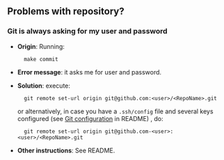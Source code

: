 ## Problems with repository?

### Git is always asking for my user and password

- **Origin**: Running:

		make commit
	
- **Error message**: it asks me for user and password.

- **Solution**: execute:

  		git remote set-url origin git@github.com:<user>/<RepoName>.git

	or alternatively, in case you have a `.ssh/config` file and
	several keys configured (see [Git
	configuration](../../../README.md#gitconfig) in README) , do:

  		git remote set-url origin git@github.com-<user>:<user>/<RepoName>.git

- **Other instructions**: See README.

